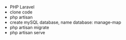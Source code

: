 + PHP Laravel
+ clone code
+ php artisan
+ create mySQL database, name database: manage-map
+ php artisan migrate
+ php artisan serve
